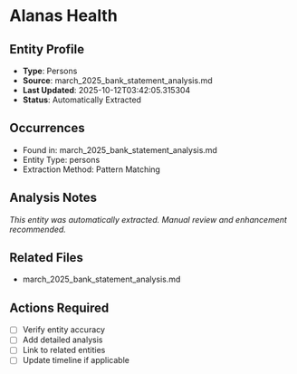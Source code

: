# Alanas Health

## Entity Profile
- **Type**: Persons
- **Source**: march_2025_bank_statement_analysis.md
- **Last Updated**: 2025-10-12T03:42:05.315304
- **Status**: Automatically Extracted

## Occurrences
- Found in: march_2025_bank_statement_analysis.md
- Entity Type: persons
- Extraction Method: Pattern Matching

## Analysis Notes
*This entity was automatically extracted. Manual review and enhancement recommended.*

## Related Files
- march_2025_bank_statement_analysis.md

## Actions Required
- [ ] Verify entity accuracy
- [ ] Add detailed analysis
- [ ] Link to related entities
- [ ] Update timeline if applicable
